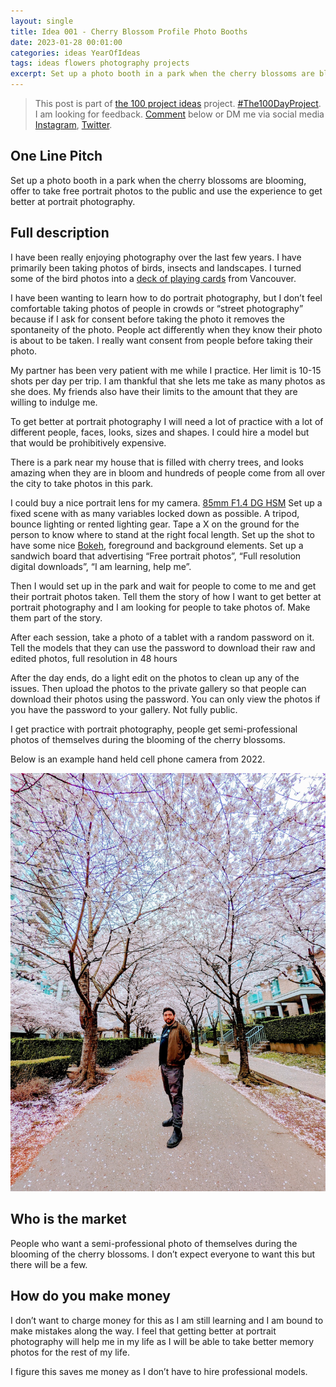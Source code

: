 ```yaml
---
layout: single
title: Idea 001 - Cherry Blossom Profile Photo Booths
date: 2023-01-28 00:01:00
categories: ideas YearOfIdeas 
tags: ideas flowers photography projects
excerpt: Set up a photo booth in a park when the cherry blossoms are blooming, offer to take free portrait photos to the public and use the experience to get better at portrait photography.
---
```


> This post is part of [the 100 project ideas](/projects/2023-100-ideas/) project. [#The100DayProject](https://www.the100dayproject.org/). I am looking for feedback. <a href='#utterances-comments'>Comment</a> below or DM me via social media <a href="https://instagram.com/funvill" rel="nofollow noopener noreferrer"><i class="fab fa-fw fa-instagram" aria-hidden="true"></i><span class="label">Instagram</span></a>, <a href="https://twitter.com/funvill" rel="nofollow noopener noreferrer"><i class="fab fa-fw fa-twitter" aria-hidden="true"></i><span class="label">Twitter</span></a>.

## One Line Pitch

Set up a photo booth in a park when the cherry blossoms are blooming, offer to take free portrait photos to the public and use the experience to get better at portrait photography.

## Full description

I have been really enjoying photography over the last few years. I have primarily been taking photos of birds, insects and landscapes. I turned some of the bird photos into a [deck of playing cards](https://blog.abluestar.com/projects/2021-bird-playing-cards/) from Vancouver.

I have been wanting to learn how to do portrait photography, but I don’t feel comfortable taking photos of people in crowds or “street photography” because if I ask for consent before taking the photo it removes the spontaneity of the photo. People act differently when they know their photo is about to be taken. I really want consent from people before taking their photo.

My partner has been very patient with me while I practice. Her limit is 10-15 shots per day per trip. I am thankful that she lets me take as many photos as she does. My friends also have their limits to the amount that they are willing to indulge me.

To get better at portrait photography I will need a lot of practice with a lot of different people, faces, looks, sizes and shapes. I could hire a model but that would be prohibitively expensive.

There is a park near my house that is filled with cherry trees, and looks amazing when they are in bloom and hundreds of people come from all over the city to take photos in this park.

I could buy a nice portrait lens for my camera. [85mm F1.4 DG HSM](https://www.sigmacanada.ca/products/85mm-f1-4-dg-hsm-art)
Set up a fixed scene with as many variables locked down as possible. A tripod, bounce lighting or rented lighting gear. Tape a X on the ground for the person to know where to stand at the right focal length. Set up the shot to have some nice [Bokeh](https://en.wikipedia.org/wiki/Bokeh), foreground and background elements. Set up a sandwich board that advertising “Free portrait photos”, “Full resolution digital downloads”, “I am learning, help me”.

Then I would set up in the park and wait for people to come to me and get their portrait photos taken. Tell them the story of how I want to get better at portrait photography and I am looking for people to take photos of. Make them part of the story.

After each session, take a photo of a tablet with a random password on it. Tell the models that they can use the password to download their raw and edited photos, full resolution in 48 hours

After the day ends, do a light edit on the photos to clean up any of the issues. Then upload the photos to the private gallery so that people can download their photos using the password. You can only view the photos if you have the password to your gallery. Not fully public.

I get practice with portrait photography, people get semi-professional photos of themselves during the blooming of the cherry blossoms.

Below is an example hand held cell phone camera from 2022.

<img src='/public/uploads/2023/cherry-blossom-profile-photo-booths.png' alt='Example Cherry Blossom Profile Photo'/>

## Who is the market

People who want a semi-professional photo of themselves during the blooming of the cherry blossoms. I don’t expect everyone to want this but there will be a few.

## How do you make money

I don’t want to charge money for this as I am still learning and I am bound to make mistakes along the way. I feel that getting better at portrait photography will help me in my life as I will be able to take better memory photos for the rest of my life.

I figure this saves me money as I don’t have to hire professional models.
